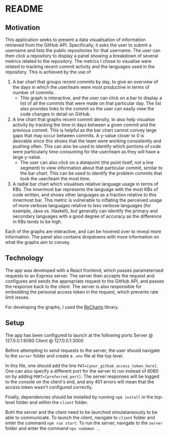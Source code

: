 # README

## Motivation

This application seeks to present a data visualisation of information retrieved from the GitHub API. Specifically, it asks the user to submit a username and lists the public repositories for that username. The user can then click a repository to display a panel showing a breakdown of several metrics related to the repository. The metrics I chose to visualise were related to tracking recent commit activity and the languages used in the repository. This is achieved by the use of 

1. A bar chart that groups recent commits by day, to give an overview of the days in which the user/team were most productive in terms of number of commits.
   - This graph is interactive, and the user can click on a bar to display a list of all the commits that were made on that particular day. The list also provides links to the commit so the user can easily view the code changes in detail on GitHub.
2. A line chart that graphs recent commit density, to also help visualise activity by tracking the time in days between a given commit and the previous commit. This is helpful as the bar chart cannot convey large gaps that may occur between commits. A y-value closer to 0 is desirable since this shows that the team were working consistently and pushing often. This can also be used to identify which portions of code were particularly time-consuming for the user/team as they will have a large y-value.
   - The user can also click on a *datapoint* (the point itself, not a line segment) to view information about that particular commit, similar to the bar chart. This can be used to identify the problem commits that took the user/team the most time.
3. A radial bar chart which visualises relative language usage in terms of KBs. The innermost bar represents the language with the most KBs of code written, and shows other languages as a fraction relative to this innermost bar. This metric is vulnerable to inflating the perceived usage of more verbose languages relative to less verbose languages (for example, Java vs. Haskell), but generally can identify the primary and secondary languages with a good degree of accuracy as the difference in KBs tends to be high.

Each of the graphs are interactive, and can be hovered over to reveal more information. The panel also contains dropdowns with more information on what the graphs aim to convey. 

## Technology
The app was developed with a React frontend, which passes parameterised requests to an Express server. The server then accepts the request and configures and sends the appropriate request to the GitHub API, and passes the response back to the client. The server is also responsible for embedding the personal access token in the request, which prevents rate limit issues.

For developing the graphs, I used the [ReCharts](https://recharts.org/en-US/) library.

## Setup

The app has been configured to launch at the following ports
    Server @ 127.0.0.1:8080
    Client @ 127.0.0.1:3000

Before attempting to send requests to the server, the user should navigate to the ``server`` folder and create a ``.env`` file at the top level.

In this file, one should add the line ``PAT=[your_github_access_token_here]``. One can also specify a different port for the server to run instead of 8080 on by adding ``PORT=[preferred_port]``. The server responses will be logged to the console on the client's end, and any 401 errors will mean that the access token wasn't configured correctly.

Finally, dependencies should be installed by running ``npm install`` in the top-level folder and within the ``client`` folder.

Both the server and the client need to be launched simulataneously to be able to communicate. To launch the client, navigate to ``client`` folder and enter the command ``npm run start``. To run the server, navigate to the ``server`` folder and enter the command ``npx nodemon .``.
